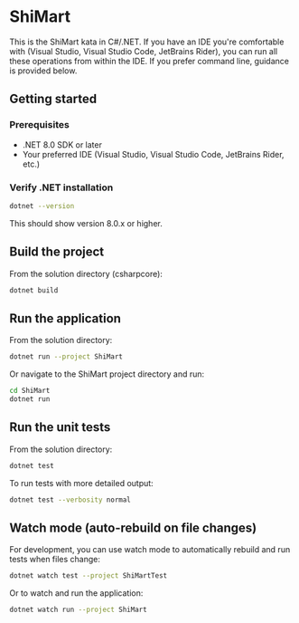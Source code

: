 # ShiMart

This is the ShiMart kata in C#/.NET. If you have an IDE you're comfortable with (Visual Studio, Visual Studio Code, JetBrains Rider), you can run all these operations from within the IDE. If you prefer command line, guidance is provided below.

## Getting started

### Prerequisites

- .NET 8.0 SDK or later
- Your preferred IDE (Visual Studio, Visual Studio Code, JetBrains Rider, etc.)

### Verify .NET installation

```sh
dotnet --version
```

This should show version 8.0.x or higher.

## Build the project

From the solution directory (csharpcore):

```sh
dotnet build
```

## Run the application

From the solution directory:

```sh
dotnet run --project ShiMart
```

Or navigate to the ShiMart project directory and run:

```sh
cd ShiMart
dotnet run
```

## Run the unit tests

From the solution directory:

```sh
dotnet test
```

To run tests with more detailed output:

```sh
dotnet test --verbosity normal
```

## Watch mode (auto-rebuild on file changes)

For development, you can use watch mode to automatically rebuild and run tests when files change:

```sh
dotnet watch test --project ShiMartTest
```

Or to watch and run the application:

```sh
dotnet watch run --project ShiMart
```
